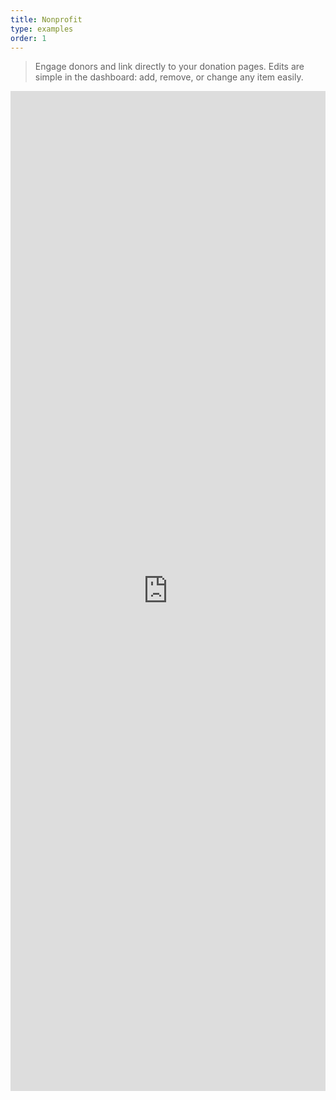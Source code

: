 ```yaml
---
title: Nonprofit
type: examples
order: 1
---
```


> Engage donors and link directly to your donation pages.  Edits are simple in the dashboard: add, remove, or change any item easily.

<iframe width="100%" height="1600" src="https://jsfiddle.net/component/0tzudy7w/embedded/result,html,js,css" allowfullscreen="allowfullscreen" frameborder="0"></iframe>
